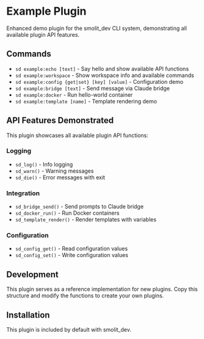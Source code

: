 # Example Plugin

Enhanced demo plugin for the smolit_dev CLI system, demonstrating all available plugin API features.

## Commands

- `sd example:echo [text]` - Say hello and show available API functions
- `sd example:workspace` - Show workspace info and available commands
- `sd example:config {get|set} [key] [value]` - Configuration demo
- `sd example:bridge [text]` - Send message via Claude bridge
- `sd example:docker` - Run hello-world container
- `sd example:template [name]` - Template rendering demo

## API Features Demonstrated

This plugin showcases all available plugin API functions:

### Logging
- `sd_log()` - Info logging
- `sd_warn()` - Warning messages  
- `sd_die()` - Error messages with exit

### Integration
- `sd_bridge_send()` - Send prompts to Claude bridge
- `sd_docker_run()` - Run Docker containers
- `sd_template_render()` - Render templates with variables

### Configuration
- `sd_config_get()` - Read configuration values
- `sd_config_set()` - Write configuration values

## Development

This plugin serves as a reference implementation for new plugins. 
Copy this structure and modify the functions to create your own plugins.

## Installation

This plugin is included by default with smolit_dev.
